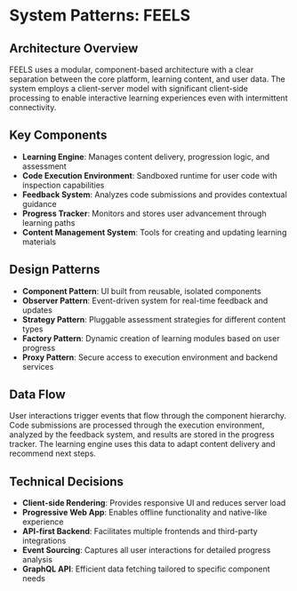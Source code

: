 # System Patterns: FEELS

## Architecture Overview
FEELS uses a modular, component-based architecture with a clear separation between the core platform, learning content, and user data. The system employs a client-server model with significant client-side processing to enable interactive learning experiences even with intermittent connectivity.

## Key Components
- **Learning Engine**: Manages content delivery, progression logic, and assessment
- **Code Execution Environment**: Sandboxed runtime for user code with inspection capabilities
- **Feedback System**: Analyzes code submissions and provides contextual guidance
- **Progress Tracker**: Monitors and stores user advancement through learning paths
- **Content Management System**: Tools for creating and updating learning materials

## Design Patterns
- **Component Pattern**: UI built from reusable, isolated components
- **Observer Pattern**: Event-driven system for real-time feedback and updates
- **Strategy Pattern**: Pluggable assessment strategies for different content types
- **Factory Pattern**: Dynamic creation of learning modules based on user progress
- **Proxy Pattern**: Secure access to execution environment and backend services

## Data Flow
User interactions trigger events that flow through the component hierarchy. Code submissions are processed through the execution environment, analyzed by the feedback system, and results are stored in the progress tracker. The learning engine uses this data to adapt content delivery and recommend next steps.

## Technical Decisions
- **Client-side Rendering**: Provides responsive UI and reduces server load
- **Progressive Web App**: Enables offline functionality and native-like experience
- **API-first Backend**: Facilitates multiple frontends and third-party integrations
- **Event Sourcing**: Captures all user interactions for detailed progress analysis
- **GraphQL API**: Efficient data fetching tailored to specific component needs
